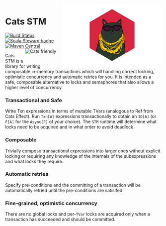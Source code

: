 <img align="right" src="static/logo.png" height="200px" style="padding-left: 20px"/>

# Cats STM
[![Build Status](https://github.com/TimWSpence/cats-stm/workflows/Continuous%20Integration/badge.svg)](https://github.com/TimWSpence/cats-stm/actions?query=workflow%3A%22Continuous+Integration%22)
[![Scala Steward badge](https://img.shields.io/badge/Scala_Steward-helping-blue.svg?style=flat&logo=data:image/png;base64,iVBORw0KGgoAAAANSUhEUgAAAA4AAAAQCAMAAAARSr4IAAAAVFBMVEUAAACHjojlOy5NWlrKzcYRKjGFjIbp293YycuLa3pYY2LSqql4f3pCUFTgSjNodYRmcXUsPD/NTTbjRS+2jomhgnzNc223cGvZS0HaSD0XLjbaSjElhIr+AAAAAXRSTlMAQObYZgAAAHlJREFUCNdNyosOwyAIhWHAQS1Vt7a77/3fcxxdmv0xwmckutAR1nkm4ggbyEcg/wWmlGLDAA3oL50xi6fk5ffZ3E2E3QfZDCcCN2YtbEWZt+Drc6u6rlqv7Uk0LdKqqr5rk2UCRXOk0vmQKGfc94nOJyQjouF9H/wCc9gECEYfONoAAAAASUVORK5CYII=)](https://scala-steward.org)[![Maven Central](https://img.shields.io/maven-central/v/io.github.timwspence/cats-stm_2.13.svg)](https://maven-badges.herokuapp.com/maven-central/io.github.timwspence/cats-stm_2.13) <a href="https://typelevel.org/cats/"><img src="https://typelevel.org/cats/img/cats-badge.svg" height="40px" align="right" alt="Cats friendly" /></a>

Cats STM is a library for writing composable in-memory transactions which will handling correct locking, optimistic concurrency and automatic retries for you. It is intended as a safe, composable alternative to locks and semaphores that also allows a higher level of concurrency.

### Transactional and Safe

Write Txn expressions in terms of mutable TVars (analogous to Ref from Cats Effect). Run `Txn[A]` expressions transactionally to obtain an `IO[A]` (or `F[A]` for the `Async[F]` of your choice). The `STM` runtime will determine what locks need to be acquired and in what order to avoid deadlock.

### Composable

Trivially compose transactional expressions into larger ones without explicit locking or requiring any knowledge of the internals of the subexpressions and what locks they require.

### Automatic retries

Specify pre-conditions and the committing of a transaction will be automatically retried until the pre-conditions are satisifed.

### Fine-grained, optimistic concurrency

There are no global locks and per-`TVar` locks are acquired only when a transaction has succeeded and should be committed.
